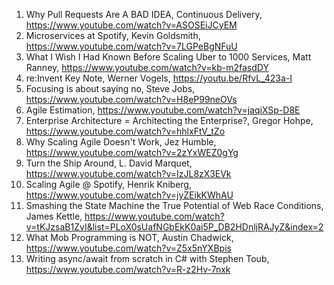 1. Why Pull Requests Are A BAD IDEA, Continuous Delivery, https://www.youtube.com/watch?v=ASOSEiJCyEM
1. Microservices at Spotify, Kevin Goldsmith, https://www.youtube.com/watch?v=7LGPeBgNFuU
1. What I Wish I Had Known Before Scaling Uber to 1000 Services, Matt Ranney, https://www.youtube.com/watch?v=kb-m2fasdDY
1. re:Invent Key Note, Werner Vogels, https://youtu.be/RfvL_423a-I
1. Focusing is about saying no, Steve Jobs, https://www.youtube.com/watch?v=H8eP99neOVs
1. Agile Estimation, https://www.youtube.com/watch?v=jaqiXSp-D8E
1. Enterprise Architecture = Architecting the Enterprise?, Gregor Hohpe, https://www.youtube.com/watch?v=hhlxFtV_tZo
1. Why Scaling Agile Doesn't Work, Jez Humble, https://www.youtube.com/watch?v=2zYxWEZ0gYg
1. Turn the Ship Around, L. David Marquet, https://www.youtube.com/watch?v=IzJL8zX3EVk
1. Scaling Agile @ Spotify, Henrik Kniberg, https://www.youtube.com/watch?v=jyZEikKWhAU
1. Smashing the State Machine the True Potential of Web Race Conditions, James Kettle, https://www.youtube.com/watch?v=tKJzsaB1ZvI&list=PLoX0sUafNGbEkK0ai5P_DB2HDnljRAJyZ&index=2
1. What Mob Programming is NOT, Austin Chadwick, https://www.youtube.com/watch?v=Z5x5nYXBpis
1. Writing async/await from scratch in C# with Stephen Toub, https://www.youtube.com/watch?v=R-z2Hv-7nxk